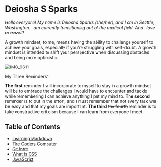 # Deiosha S Sparks

*Hello everyone! My name is Deiosha Sparks (she/her), and I am in Seattle, Washington. I am currently transitioning out of the medical field. And I love to travel!!*

A growth mindset, to me, means having the ability to challenge yourself to achieve your goals, especially if you're struggling with self-doubt. A growth mindset is intended to shift your perspective when discussing obstacles and being more optimistic.

![IMG_9611](https://user-images.githubusercontent.com/113928893/191133278-0ac6d516-273a-472d-ad94-eb347c200564.JPG)

My Three Reminders*

**The first** reminder I will incorporate to myself to stay in a growth mindset will be to embrace the challenges I would have to encounter and tackle while remembering I can achieve anything I put my mind to. **The second** reminder is to put in the effort, and I must remember that not every task will be easy and that my goals are important. **The third** ~~the fourth~~ reminder is to take constructive criticism because I can learn from everyone I meet.

## Table of Contents

* [Learning Markdown](102/Class1.md)
* [The Coders Computer](102/Class2.md)
* [Git Intro](102/Class4.md)
* [What is CSS](102/class5.md)
* [JavaScript](102/class6.md)
